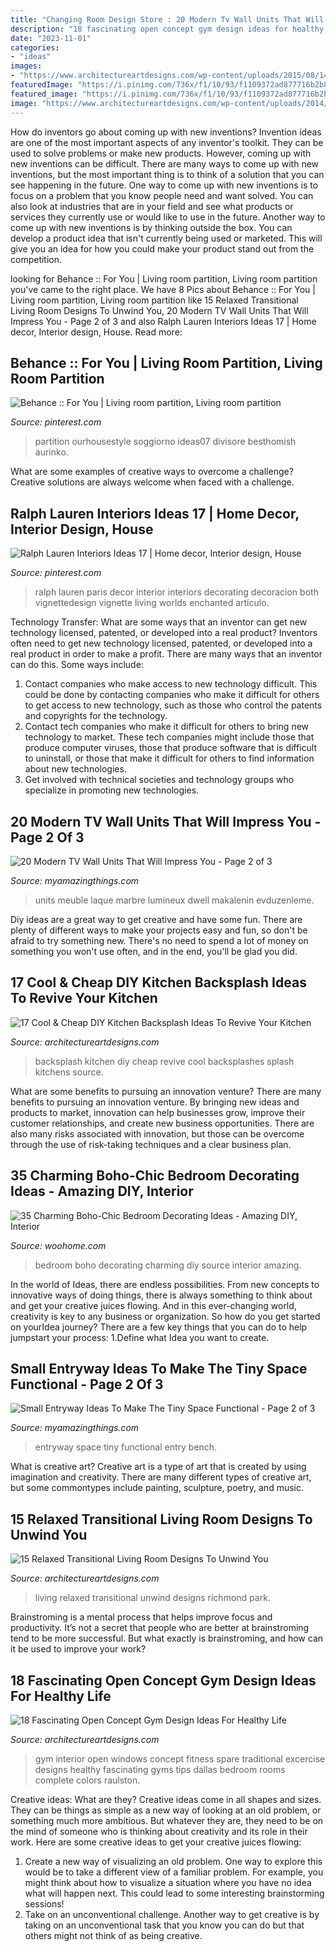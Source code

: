 ```yaml
---
title: "Changing Room Design Store : 20 Modern Tv Wall Units That Will Impress You"
description: "18 fascinating open concept gym design ideas for healthy life"
date: "2023-11-01"
categories:
- "ideas"
images:
- "https://www.architectureartdesigns.com/wp-content/uploads/2015/08/1425.jpg"
featuredImage: "https://i.pinimg.com/736x/f1/10/93/f1109372ad877716b2b8e45c345b6e5a.jpg"
featured_image: "https://i.pinimg.com/736x/f1/10/93/f1109372ad877716b2b8e45c345b6e5a.jpg"
image: "https://www.architectureartdesigns.com/wp-content/uploads/2014/11/15-Relaxed-Transitional-Living-Room-Designs-To-Unwind-You-5-630x418.jpg"
---
```



How do inventors go about coming up with new inventions?
Invention ideas are one of the most important aspects of any inventor's toolkit. They can be used to solve problems or make new products. However, coming up with new inventions can be difficult. There are many ways to come up with new inventions, but the most important thing is to think of a solution that you can see happening in the future.
One way to come up with new inventions is to focus on a problem that you know people need and want solved. You can also look at industries that are in your field and see what products or services they currently use or would like to use in the future. Another way to come up with new inventions is by thinking outside the box. You can develop a product idea that isn't currently being used or marketed. This will give you an idea for how you could make your product stand out from the competition.

	

		
looking for Behance :: For You | Living room partition, Living room partition you've came to the right place. We have 8 Pics about Behance :: For You | Living room partition, Living room partition like 15 Relaxed Transitional Living Room Designs To Unwind You, 20 Modern TV Wall Units That Will Impress You - Page 2 of 3 and also Ralph Lauren Interiors Ideas 17 | Home decor, Interior design, House. Read more:
		
    
## Behance :: For You | Living Room Partition, Living Room Partition

<img loading=lazy src="https://i.pinimg.com/736x/f1/10/93/f1109372ad877716b2b8e45c345b6e5a.jpg" onerror="this.onerror=null;this.src='https://tse2.mm.bing.net/th?id=OIP.VCt88E0ytS60cTG1UYNWfwHaJ4&amp;pid=15.1';" alt="Behance :: For You | Living room partition, Living room partition">

_Source: pinterest.com_

>partition ourhousestyle soggiorno ideas07 divisore besthomish aurinko. 

	

What are some examples of creative ways to overcome a challenge?
Creative solutions are always welcome when faced with a challenge.

    
## Ralph Lauren Interiors Ideas 17 | Home Decor, Interior Design, House

<img loading=lazy src="https://i.pinimg.com/736x/4a/d5/9d/4ad59de6966764348d572196594c74c3.jpg" onerror="this.onerror=null;this.src='https://tse3.mm.bing.net/th?id=OIP.gzK8QAoZ7tPubx3D3nyaFAHaLJ&amp;pid=15.1';" alt="Ralph Lauren Interiors Ideas 17 | Home decor, Interior design, House">

_Source: pinterest.com_

>ralph lauren paris decor interior interiors decorating decoracion both vignettedesign vignette living worlds enchanted artículo. 

	

Technology Transfer: What are some ways that an inventor can get new technology licensed, patented, or developed into a real product?
Inventors often need to get new technology licensed, patented, or developed into a real product in order to make a profit. There are many ways that an inventor can do this. Some ways include: 
1. Contact companies who make access to new technology difficult. This could be done by contacting companies who make it difficult for others to get access to new technology, such as those who control the patents and copyrights for the technology. 
2. Contact tech companies who make it difficult for others to bring new technology to market. These tech companies might include those that produce computer viruses, those that produce software that is difficult to uninstall, or those that make it difficult for others to find information about new technologies. 
3. Get involved with technical societies and technology groups who specialize in promoting new technologies.

    
## 20 Modern TV Wall Units That Will Impress You - Page 2 Of 3

<img loading=lazy src="https://myamazingthings.com/wp-content/uploads/2016/12/TV-Unit-Designs-You-Will-Fall-In-For-1-6.jpg" onerror="this.onerror=null;this.src='https://tse4.mm.bing.net/th?id=OIP.uIarJzmRil1WLz6lziHjQAHaF7&amp;pid=15.1';" alt="20 Modern TV Wall Units That Will Impress You - Page 2 of 3">

_Source: myamazingthings.com_

>units meuble laque marbre lumineux dwell makalenin evduzenleme. 

	

Diy ideas are a great way to get creative and have some fun. There are plenty of different ways to make your projects easy and fun, so don't be afraid to try something new. There's no need to spend a lot of money on something you won't use often, and in the end, you'll be glad you did.

    
## 17 Cool &amp; Cheap DIY Kitchen Backsplash Ideas To Revive Your Kitchen

<img loading=lazy src="http://www.architectureartdesigns.com/wp-content/uploads/2015/02/279.jpg" onerror="this.onerror=null;this.src='https://tse3.mm.bing.net/th?id=OIP.Zkl0RQOJ8wjEAoiW9ULViAHaFj&amp;pid=15.1';" alt="17 Cool &amp; Cheap DIY Kitchen Backsplash Ideas To Revive Your Kitchen">

_Source: architectureartdesigns.com_

>backsplash kitchen diy cheap revive cool backsplashes splash kitchens source. 

	

What are some benefits to pursuing an innovation venture?
There are many benefits to pursuing an innovation venture. By bringing new ideas and products to market, innovation can help businesses grow, improve their customer relationships, and create new business opportunities. There are also many risks associated with innovation, but those can be overcome through the use of risk-taking techniques and a clear business plan.

    
## 35 Charming Boho-Chic Bedroom Decorating Ideas - Amazing DIY, Interior

<img loading=lazy src="https://www.woohome.com/wp-content/uploads/2014/05/charming-boho-bedroom-ideas-27.jpg" onerror="this.onerror=null;this.src='https://tse1.mm.bing.net/th?id=OIP.V_1wn_Dw9yHhAKAByAPz4QHaLH&amp;pid=15.1';" alt="35 Charming Boho-Chic Bedroom Decorating Ideas - Amazing DIY, Interior">

_Source: woohome.com_

>bedroom boho decorating charming diy source interior amazing. 

	

In the world of Ideas, there are endless possibilities. From new concepts to innovative ways of doing things, there is always something to think about and get your creative juices flowing. And in this ever-changing world, creativity is key to any business or organization. So how do you get started on yourIdea journey? There are a few key things that you can do to help jumpstart your process: 1.Define what Idea you want to create.

    
## Small Entryway Ideas To Make The Tiny Space Functional - Page 2 Of 3

<img loading=lazy src="http://myamazingthings.com/wp-content/uploads/2017/08/small-entryway-6.jpg" onerror="this.onerror=null;this.src='https://tse1.mm.bing.net/th?id=OIP.VWvmGPcp_cC1XxhQpzYFqgHaLH&amp;pid=15.1';" alt="Small Entryway Ideas To Make The Tiny Space Functional - Page 2 of 3">

_Source: myamazingthings.com_

>entryway space tiny functional entry bench. 

	

What is creative art?
Creative art is a type of art that is created by using imagination and creativity. There are many different types of creative art, but some commontypes include painting, sculpture, poetry, and music.

    
## 15 Relaxed Transitional Living Room Designs To Unwind You

<img loading=lazy src="https://www.architectureartdesigns.com/wp-content/uploads/2014/11/15-Relaxed-Transitional-Living-Room-Designs-To-Unwind-You-5-630x418.jpg" onerror="this.onerror=null;this.src='https://tse4.mm.bing.net/th?id=OIP.s5qV5F7u0pzvjnvDeFY1JgHaE6&amp;pid=15.1';" alt="15 Relaxed Transitional Living Room Designs To Unwind You">

_Source: architectureartdesigns.com_

>living relaxed transitional unwind designs richmond park. 

	

Brainstroming is a mental process that helps improve focus and productivity. It’s not a secret that people who are better at brainstroming tend to be more successful. But what exactly is brainstroming, and how can it be used to improve your work?

    
## 18 Fascinating Open Concept Gym Design Ideas For Healthy Life

<img loading=lazy src="https://www.architectureartdesigns.com/wp-content/uploads/2015/08/1425.jpg" onerror="this.onerror=null;this.src='https://tse2.mm.bing.net/th?id=OIP.A3MlsQng5LaNrjGZ6qxZeAHaE6&amp;pid=15.1';" alt="18 Fascinating Open Concept Gym Design Ideas For Healthy Life">

_Source: architectureartdesigns.com_

>gym interior open windows concept fitness spare traditional excercise designs healthy fascinating gyms tips dallas bedroom rooms complete colors raulston. 

	

Creative ideas: What are they?
Creative ideas come in all shapes and sizes. They can be things as simple as a new way of looking at an old problem, or something much more ambitious. But whatever they are, they need to be on the mind of someone who is thinking about creativity and its role in their work. Here are some creative ideas to get your creative juices flowing: 
1) Create a new way of visualizing an old problem. One way to explore this would be to take a different view of a familiar problem. For example, you might think about how to visualize a situation where you have no idea what will happen next. This could lead to some interesting brainstorming sessions! 
2) Take on an unconventional challenge. Another way to get creative is by taking on an unconventional task that you know you can do but that others might not think of as being creative.

